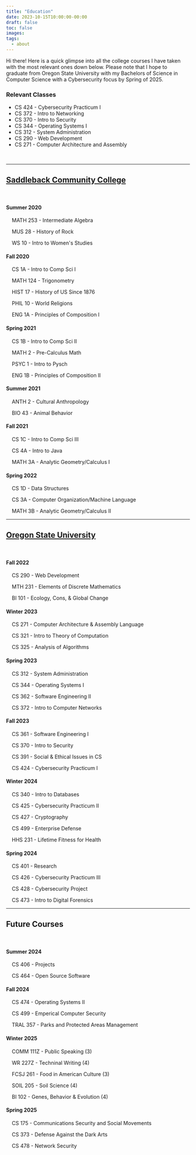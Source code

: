 ```yaml
---
title: "Education"
date: 2023-10-15T10:00:00-00:00
draft: false
toc: false
images:
tags:
  - about
---
```


Hi there! Here is a quick glimpse into all the college courses I have taken with the most relevant ones down below. Please note that I hope to graduate from Oregon State University with my Bachelors of Science in Computer Science with a Cybersecurity focus by Spring of 2025.

### Relevant Classes
- CS 424 - Cybersecurity Practicum I
- CS 372 - Intro to Networking
- CS 370 - Intro to Security
- CS 344 - Operating Systems I
- CS 312 - System Administration
- CS 290 - Web Development
- CS 271 - Computer Architecture and Assembly

&nbsp;

---

## [Saddleback Community College](https://www.saddleback.edu)

&nbsp;

#### Summer 2020

 &nbsp;&nbsp;&nbsp;&nbsp;MATH 253 - Intermediate Algebra

 &nbsp;&nbsp;&nbsp;&nbsp;MUS 28 - History of Rock

 &nbsp;&nbsp;&nbsp;&nbsp;WS 10 - Intro to Women's Studies

#### Fall 2020

 &nbsp;&nbsp;&nbsp;&nbsp;CS 1A - Intro to Comp Sci I

 &nbsp;&nbsp;&nbsp;&nbsp;MATH 124 - Trigonometry

 &nbsp;&nbsp;&nbsp;&nbsp;HIST 17 - History of US Since 1876

 &nbsp;&nbsp;&nbsp;&nbsp;PHIL 10 - World Religions

 &nbsp;&nbsp;&nbsp;&nbsp;ENG 1A - Principles of Composition I

#### Spring 2021

 &nbsp;&nbsp;&nbsp;&nbsp;CS 1B - Intro to Comp Sci II

 &nbsp;&nbsp;&nbsp;&nbsp;MATH 2 - Pre-Calculus Math

 &nbsp;&nbsp;&nbsp;&nbsp;PSYC 1 - Intro to Pysch

 &nbsp;&nbsp;&nbsp;&nbsp;ENG 1B - Principles of Composition II

#### Summer 2021

 &nbsp;&nbsp;&nbsp;&nbsp;ANTH 2 - Cultural Anthropology

 &nbsp;&nbsp;&nbsp;&nbsp;BIO 43 - Animal Behavior

#### Fall 2021

 &nbsp;&nbsp;&nbsp;&nbsp;CS 1C - Intro to Comp Sci III

 &nbsp;&nbsp;&nbsp;&nbsp;CS 4A - Intro to Java

 &nbsp;&nbsp;&nbsp;&nbsp;MATH 3A - Analytic Geometry/Calculus I

#### Spring 2022

 &nbsp;&nbsp;&nbsp;&nbsp;CS 1D - Data Structures

 &nbsp;&nbsp;&nbsp;&nbsp;CS 3A - Computer Organization/Machine Language

 &nbsp;&nbsp;&nbsp;&nbsp;MATH 3B - Analytic Geometry/Calculus II

---

## [Oregon State University](https://oregonstate.edu)

&nbsp;

#### Fall 2022

 &nbsp;&nbsp;&nbsp;&nbsp;CS 290 - Web Development

 &nbsp;&nbsp;&nbsp;&nbsp;MTH 231 - Elements of Discrete Mathematics

 &nbsp;&nbsp;&nbsp;&nbsp;BI 101 - Ecology, Cons, & Global Change

#### Winter 2023

 &nbsp;&nbsp;&nbsp;&nbsp;CS 271 - Computer Architecture & Assembly Language

 &nbsp;&nbsp;&nbsp;&nbsp;CS 321 - Intro to Theory of Computation

 &nbsp;&nbsp;&nbsp;&nbsp;CS 325 - Analysis of Algorithms

#### Spring 2023

 &nbsp;&nbsp;&nbsp;&nbsp;CS 312 - System Administration

 &nbsp;&nbsp;&nbsp;&nbsp;CS 344 - Operating Systems I

 &nbsp;&nbsp;&nbsp;&nbsp;CS 362 - Software Engineering II

 &nbsp;&nbsp;&nbsp;&nbsp;CS 372 - Intro to Computer Networks

#### Fall 2023

 &nbsp;&nbsp;&nbsp;&nbsp;CS 361 - Software Engineering I

 &nbsp;&nbsp;&nbsp;&nbsp;CS 370 - Intro to Security

 &nbsp;&nbsp;&nbsp;&nbsp;CS 391 - Social & Ethical Issues in CS

 &nbsp;&nbsp;&nbsp;&nbsp;CS 424 - Cybersecurity Practicum I

#### Winter 2024

 &nbsp;&nbsp;&nbsp;&nbsp;CS 340 - Intro to Databases

 &nbsp;&nbsp;&nbsp;&nbsp;CS 425 - Cybersecurity Practicum II

 &nbsp;&nbsp;&nbsp;&nbsp;CS 427 - Cryptography
 
 &nbsp;&nbsp;&nbsp;&nbsp;CS 499 - Enterprise Defense
 
 &nbsp;&nbsp;&nbsp;&nbsp;HHS 231 - Lifetime Fitness for Health

#### Spring 2024

 &nbsp;&nbsp;&nbsp;&nbsp;CS 401 - Research

 &nbsp;&nbsp;&nbsp;&nbsp;CS 426 - Cybersecurity Practicum III

 &nbsp;&nbsp;&nbsp;&nbsp;CS 428 - Cybersecurity Project

 &nbsp;&nbsp;&nbsp;&nbsp;CS 473 - Intro to Digital Forensics
 
---

## Future Courses

&nbsp;

#### Summer 2024

 &nbsp;&nbsp;&nbsp;&nbsp;CS 406 - Projects

 &nbsp;&nbsp;&nbsp;&nbsp;CS 464 - Open Source Software

#### Fall 2024

 &nbsp;&nbsp;&nbsp;&nbsp;CS 474 - Operating Systems II
 
 &nbsp;&nbsp;&nbsp;&nbsp;CS 499 - Emperical Computer Security
 
 &nbsp;&nbsp;&nbsp;&nbsp;TRAL 357 - Parks and Protected Areas Management

#### Winter 2025

 &nbsp;&nbsp;&nbsp;&nbsp;COMM 111Z - Public Speaking (3) 

 &nbsp;&nbsp;&nbsp;&nbsp;WR 227Z - Techninal Writing (4)

 &nbsp;&nbsp;&nbsp;&nbsp;FCSJ 261 - Food in American Culture (3)

 &nbsp;&nbsp;&nbsp;&nbsp;SOIL 205 - Soil Science (4)

 &nbsp;&nbsp;&nbsp;&nbsp;BI 102 - Genes, Behavior & Evolution (4)

#### Spring 2025

 &nbsp;&nbsp;&nbsp;&nbsp;CS 175 - Communications Security and Social Movements

 &nbsp;&nbsp;&nbsp;&nbsp;CS 373 - Defense Against the Dark Arts
 
 &nbsp;&nbsp;&nbsp;&nbsp;CS 478 - Network Security
